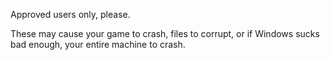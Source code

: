 Approved users only, please.

These may cause your game to crash, files to corrupt, or if Windows sucks bad enough, your entire machine to crash.